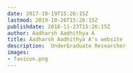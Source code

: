 ```yaml
---
date: 2017-10-19T15:26:15Z
lastmod: 2019-10-26T15:26:15Z
publishdate: 2018-11-23T15:26:15Z
author: Aadharsh Aadhithya A
title: Aadharsh Aadhithya A's website
description:  UnderGraduate Researcher
images:
- favicon.png
---
```


